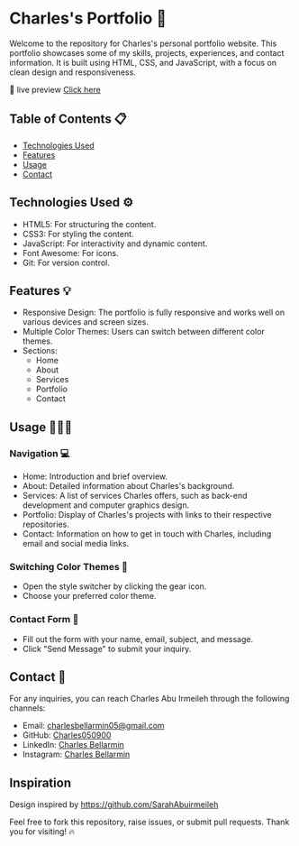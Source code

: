 # Charles's Portfolio 💎

Welcome to the repository for Charles's personal portfolio website. This portfolio showcases some of my skills, projects, experiences, and contact information. It is built using HTML, CSS, and JavaScript, with a focus on clean design and responsiveness.

📑 live preview [Click here](https://charles050900.github.io/Portfolio/)

## Table of Contents 📋
- [Technologies Used](#technologies-used)
- [Features](#features)
- [Usage](#usage)
- [Contact](#contact)

## Technologies Used ⚙️
- HTML5: For structuring the content.
- CSS3: For styling the content.
- JavaScript: For interactivity and dynamic content.
- Font Awesome: For icons.
- Git: For version control.

## Features 💡
- Responsive Design: The portfolio is fully responsive and works well on various devices and screen sizes.
- Multiple Color Themes: Users can switch between different color themes.
- Sections:
  - Home
  - About
  - Services
  - Portfolio
  - Contact

## Usage 👩🏻‍💻
### Navigation 💻
- Home: Introduction and brief overview.
- About: Detailed information about Charles's background.
- Services: A list of services Charles offers, such as back-end development and computer graphics design.
- Portfolio: Display of Charles's projects with links to their respective repositories.
- Contact: Information on how to get in touch with Charles, including email and social media links.

### Switching Color Themes 📌
- Open the style switcher by clicking the gear icon.
- Choose your preferred color theme.

### Contact Form 📑
- Fill out the form with your name, email, subject, and message.
- Click "Send Message" to submit your inquiry.

## Contact 📨

For any inquiries, you can reach Charles Abu Irmeileh through the following channels:

- Email: [charlesbellarmin05@gmail.com](mailto:charlesbellarmin05@gmail.com)
- GitHub: [Charles050900](https://github.com/Charles050900)
- LinkedIn: [Charles Bellarmin](https://www.linkedin.com/in/charles-bellarmin-008243253)
- Instagram: [Charles Bellarmin](https://www.instagram.com/charles._.05)
  
## Inspiration
Design inspired by https://github.com/SarahAbuirmeileh

Feel free to fork this repository, raise issues, or submit pull requests. Thank you for visiting! 🔥
